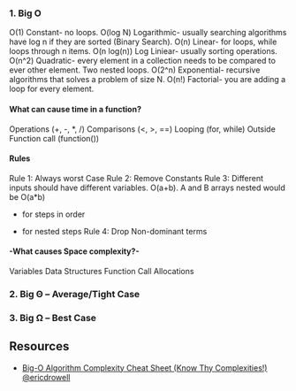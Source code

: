 ### 1. Big O 
O(1) Constant- no loops.
O(log N) Logarithmic- usually searching algorithms have log n if they are sorted (Binary Search).
O(n) Linear- for loops, while loops through n items.
O(n log(n)) Log Liniear- usually sorting operations.
O(n^2) Quadratic- every element in a collection needs to be compared to ever other element. Two nested loops.
O(2^n) Exponential- recursive algorithms that solves a problem of size N.
O(n!) Factorial- you are adding a loop for every element.


#### What can cause time in a function?
Operations (+, -, *, /)
Comparisons (<, >, ==)
Looping (for, while)
Outside Function call (function())

#### Rules
Rule 1: Always worst Case
Rule 2: Remove Constants
Rule 3: Different inputs should have different variables. 
O(a+b). A and B arrays nested would be O(a*b)
+ for steps in order
* for nested steps
Rule 4: Drop Non-dominant terms

#### -What causes Space complexity?-
Variables
Data Structures
Function Call
Allocations

### 2. Big Θ – Average/Tight Case
### 3. Big Ω – Best Case

## Resources

- [Big-O Algorithm Complexity Cheat Sheet (Know Thy Complexities!) @ericdrowell](https://www.bigocheatsheet.com/ "Big O Cheat Sheet")